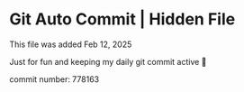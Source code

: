 # Git Auto Commit | Hidden File

This file was added Feb 12, 2025

Just for fun and keeping my daily git commit active 🤪

commit number: 778163

